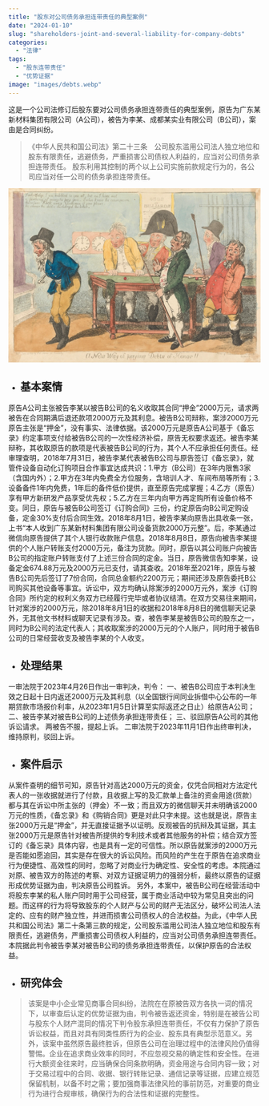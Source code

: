 ```yaml
---
title: "股东对公司债务承担连带责任的典型案例"
date: "2024-01-10"
slug: "shareholders-joint-and-several-liability-for-company-debts"
categories: 
  - "法律"
tags: 
  - "股东连带责任"
  - "优势证据"
image: "images/debts.webp"
---
```


 这是一个公司法修订后股东要对公司债务承担连带责任的典型案例，原告为广东某新材料集团有限公司（A公司），被告为李某、成都某实业有限公司（B公司），案由是合同纠纷。


>《中华人民共和国公司法》第二十三条　公司股东滥用公司法人独立地位和股东有限责任，逃避债务，严重损害公司债权人利益的，应当对公司债务承担连带责任。
股东利用其控制的两个以上公司实施前款规定行为的，各公司应当对任一公司的债务承担连带责任。

![](images/debts2.webp)

* ## 基本案情
原告A公司主张被告李某以被告B公司的名义收取其合同“押金”2000万元，请求两被告在合同期满后退还款项2000万元及其利息。被告B公司辩称，案涉2000万元原告主张是“押金”，没有事实、法律依据。该2000万元是原告A公司基于《备忘录》约定事项支付给被告B公司的一次性经济补偿，原告无权要求返还。被告李某辩称，其收取原告的款项是代表被告B公司的行为，其个人不应承担任何责任。经审理查明，2018年7月31日，被告李某代表被告B公司与原告签订《备忘录》，就管件设备自动化订购项目合作事宜达成共识：1.甲方（B公司）在3年内限售3家（含国内外）；2.甲方在3年内免费全方位服务，含培训人才、车间布局等所有；3.设备备件1年内免费，1年后的备件低价提供，直至原告完成掌握；4.乙方（原告）享有甲方新研发产品享受优先权；5.乙方在三年内向甲方再定购所有设备价格不变。同日，原告与被告B公司签订《订购合同》三份，约定原告向B公司定购设备，定金30%支付后合同生效。2018年8月1日，被告李某向原告出具收条一张，上书“本人收到广东某新材料集团有限公司设备货款2000万元整”。后，李某通过微信向原告提供了其个人银行收款账户信息。2018年8月8日，原告向被告李某提供的个人账户转账支付2000万元，备注为货款。同时，原告以其公司账户向被告B公司的指定账户转账支付了上述三份合同的定金。当日，原告微信告知李某，设备定金674.88万元及2000万元已支付，请其查收。2018年至2021年，原告与被告B公司先后签订了7份合同，合同总金额约2200万元；期间还涉及原告委托B公司购买其他设备等事宜。诉讼中，双方均确认除案涉的2000万元外，案涉《订购合同》所约定的权利义务双方已经履行完毕或者协议结清。在双方交易往来期间，针对案涉的2000万元，除2018年8月1日的收据和2018年8月8日的微信聊天记录外，无其他文书材料或聊天记录有涉及。查，被告李某是被告B公司的股东之一，同时为B公司的法定代表人；其收取案涉的2000万元的个人账户，同时用于被告B公司的日常经营收支及被告李某的个人收支。
  
* ## 处理结果  
一审法院于2023年4月26日作出一审判决，判令：
一、被告B公司应于本判决生效之日起十日内返还2000万元及其利息（以全国银行间同业拆借中心公布的一年期贷款市场报价利率，从2023年1月5日计算至实际返还之日止）给原告A公司；
二、被告李某对被告B公司的上述债务承担连带责任；
三、驳回原告A公司的其他诉讼请求。
两被告不服，提起上诉。
二审法院于2023年11月1日作出终审判决，维持原判，驳回上诉。

* ## 案件启示
从案件查明的细节可知，原告针对高达2000万元的资金，仅凭合同相对方法定代表人的一张收据就进行了付款，且收据上写的及汇款单上备注的资金用途(货款）都与其在诉讼中所主张的（押金）不一致；而且双方的微信聊天并未明确该2000万元的性质，《备忘录》和《购销合同》更是对此只字未提。这也就是说，原告主张2000万元是“押金”，并无直接证据予以证明。反观被告的抗辩及其证据，其主张2000万元是原告针对被告所提供的专利技术或者其他服务的补偿；结合双方签订的《备忘录》具体内容，也是具有一定的可信性。所以原告就案涉的2000万元是否能如愿追回，其实是存在很大的诉讼风险。而风险的产生在于原告在追求商业行为便捷性、高效性的同时，忽略了对商业行为确定性、安全性的考虑。本院通过对原、被告双方的陈述的考察、对双方证据证明力的强弱分析，最终以原告的证据形成优势证据为由，判决原告公司胜诉。
另外，本案中，被告B公司在经营活动中将股东李某的私人账户同时用于公司经营，属于商业活动中较为常见且突出的问题。而这样的行为将导致股东的个人财产与公司的财产无法区分，破坏公司法人法定的、应有的财产独立性，并进而损害公司债权人的合法权益。为此，《中华人民共和国公司法》第二十条第三款的规定，公司股东滥用公司法人独立地位和股东有限责任，逃避债务，严重损害公司债权人利益的，应当对公司债务承担连带责任。本院据此判令被告李某对被告B公司的债务承担连带责任，以保护原告的合法权益。  


* ## 研究体会
> 该案是中小企业常见商事合同纠纷，法院在在原被告双方各执一词的情况下，以审查后认定的优势证据为由，判令被告返还资金，特别是在被告公司与股东个人财产混同的情况下判令股东承担连带责任，不仅有力保护了原告诉讼权益，而且对具有同类性质行为的企业、股东具有典型示范意义。另外，该案中虽然原告最终胜诉，但原告公司在治理过程中的法律风险仍值得警惕。企业在追求商业效率的同时，不应忽视交易的确定性和安全性。在进行大额资金往来时，应当确保合同条款明确，资金用途与合同内容一致；对于交易过程中的合同、收据、银行转账记录、通信记录等证据，应建立规范保留机制，以备不时之需；要加强商事法律风险的事前防范，对重要的商业行为进行合规审核，确保行为的合法性和证据的完整性。
